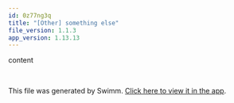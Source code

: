 ```yaml
---
id: 0z77ng3q
title: "[Other] something else"
file_version: 1.1.3
app_version: 1.13.13
---
```


content

<br/>

This file was generated by Swimm. [Click here to view it in the app](https://app.swimm.io/repos/Z2l0aHViJTNBJTNBZmxhc2slM0ElM0FuYWRhdi1zd2ltbQ==/docs/0z77ng3q).

